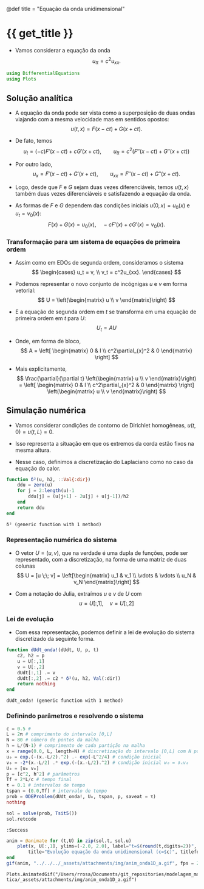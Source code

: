 
@def title = "Equação da onda unidimensional"

# {{ get_title }}

* Vamos considerar a equação da onda
$$ u_{tt} = c^2 u_{xx}.
$$

```julia
using DifferentialEquations
using Plots
```



## Solução analítica

* A equação da onda pode ser vista como a superposição de duas ondas viajando com a mesma velocidade mas em sentidos opostos:
$$ u(t,x) = F(x-ct) + G(x+ct).
$$

* De fato, temos
$$ u_t = (-c)F'(x-ct) + cG'(x+ct), \qquad u_{tt} = c^2(F''(x-ct) + G''(x+ct))
$$

* Por outro lado, 
$$ u_x = F'(x-ct) + G'(x+ct), \qquad u_{xx} = F''(x-ct) + G''(x+ct).
$$

* Logo, desde que $F$ e $G$ sejam duas vezes diferenciáveis, temos $u(t,x)$ também duas vezes diferenciáveis e satisfazendo a equação da onda.

* As formas de $F$ e $G$ dependem das condições iniciais $u(0,x) = u_0(x)$ e $u_t = v_0(x)$:
$$ F(x) + G(x) = u_0(x), \quad -cF'(x) + cG'(x) = v_0(x).
$$


### Transformação para um sistema de equações de primeira ordem

* Assim como em EDOs de segunda ordem, consideramos o sistema
$$ \begin{cases}
    u_t = v, \\
    v_t = c^2u_{xx}.
  \end{cases}
$$

* Podemos representar o novo conjunto de incógnigas $u$ e $v$ em forma vetorial:
$$ U = \left(\begin{matrix} u \\ v \end{matrix}\right)
$$

* E a equação de segunda ordem em $t$ se transforma em uma equação de primeira ordem em $t$ para $U$:
$$ U_t = AU
$$

* Onde, em forma de bloco,
$$ A = \left[ \begin{matrix} 0 & I \\ c^2\partial_{x}^2 & 0 \end{matrix} \right]
$$

* Mais explicitamente,
$$ \frac{\partial}{\partial t} \left(\begin{matrix} u \\ v \end{matrix}\right) = \left[ \begin{matrix} 0 & I \\ c^2\partial_{x}^2 & 0 \end{matrix} \right] \left(\begin{matrix} u \\ v \end{matrix}\right)
$$




## Simulação numérica

* Vamos considerar condições de contorno de Dirichlet homogêneas, $u(t,0)=u(t,L) = 0$.

* Isso representa a situação em que os extremos da corda estão fixos na mesma altura.

* Nesse caso, definimos a discretização do Laplaciano como no caso da equação do calor.

```julia
function δ²(u, h2, ::Val{:dir})
    ddu = zero(u)
    for j = 2:length(u)-1
        ddu[j] = (u[j+1] - 2u[j] + u[j-1])/h2
    end
    return ddu
end
```

```
δ² (generic function with 1 method)
```




### Representação numérica do sistema

* O vetor $U=(u,v)$, que na verdade é uma dupla de funções, pode ser representado, com a discretização, na forma de uma matriz de duas colunas
$$ U = [u \;\; v] = \left[\begin{matrix} u_1 & v_1 \\ \vdots & \vdots \\ u_N & v_N \end{matrix}\right]
$$

* Com a notação do Julia, extraímos $u$ e $v$ de $U$ com
$$ u = U[:,1], \quad v = U[:,2]
$$


### Lei de evolução

* Com essa representação, podemos definir a lei de evolução do sistema discretizado da seguinte forma.

```julia
function dUdt_onda!(dUdt, U, p, t)
    c2, h2 = p
    u = U[:,1]
    v = U[:,2]
    dUdt[:,1] .= v
    dUdt[:,2] .= c2 * δ²(u, h2, Val(:dir))
    return nothing
end
```

```
dUdt_onda! (generic function with 1 method)
```




### Definindo parâmetros e resolvendo o sistema

```julia
c = 0.5 # 
L = 2π # comprimento do intervalo [0,L]
N = 80 # número de pontos da malha
h = L/(N-1) # comprimento de cada partição na malha
x = range(0.0, L, length=N) # discretização do intervalo [0,L] com N pontos, incluindo os extremos
u₀ = exp.(-(x.-L/2).^2) .- exp(-L^2/4) # condição inicial
v₀ = -2*(x.-L/2) .* exp.(-(x.-L/2).^2) # condição inicial w₀ = ∂ₓv₀
U₀ = [u₀ v₀]
p = [c^2, h^2] # parâmetros
Tf = 2*L/c # tempo final
τ = 0.1 # intervalos de tempo
tspan = (0.0,Tf) # intervalo de tempo
prob = ODEProblem(dUdt_onda!, U₀, tspan, p, saveat = τ)
nothing
```


```julia
sol = solve(prob, Tsit5())
sol.retcode
```

```
:Success
```



```julia
anim = @animate for (t,U) in zip(sol.t, sol.u)
    plot(x, U[:,1], ylims=(-2.0, 2.0), label="t=$(round(t,digits=2))",
        title="Evolução equação da onda unidimensional (c=$c)", titlefont=10)
end
gif(anim, "../../../_assets/attachments/img/anim_onda1D_a.gif", fps = 20)
```

```
Plots.AnimatedGif("/Users/rrosa/Documents/git_repositories/modelagem_matema
tica/_assets/attachments/img/anim_onda1D_a.gif")
```


